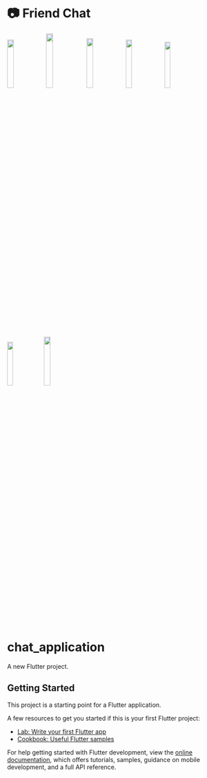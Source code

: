# :camera: Friend Chat
<img src="https://user-images.githubusercontent.com/100633397/175813490-70d7bfcc-323a-40c4-b2ba-a63ec984ef53.jpeg" width="17%"></img> 
<img src="https://user-images.githubusercontent.com/100633397/175813588-4378df6f-43c9-44d7-9085-812052ac3857.jpeg" width="18%"></img> 
<img src="https://user-images.githubusercontent.com/100633397/175813590-64835bd0-d8aa-42d8-b4df-d6f8db1ec99b.jpeg" width="17.2%"></img> 
<img src="https://user-images.githubusercontent.com/100633397/175813779-4de8ee85-3678-4f82-b48e-e73de5e53996.jpeg" width="17%"></img> 
<img src="https://user-images.githubusercontent.com/100633397/175814090-51ab555a-39b7-42a6-9e5e-d93df5347d0c.jpeg" width="16.6%"></img> 
<img src="https://user-images.githubusercontent.com/100633397/175813605-c696f422-a2e4-4830-a2a6-e0d7fcbcf455.jpeg" width="16.1%"></img>
<img src="https://user-images.githubusercontent.com/100633397/175813610-b7e611b7-9d44-4fb3-ae66-d476cb7a7089.jpeg" width="17%"></img>
# chat_application

A new Flutter project.

## Getting Started

This project is a starting point for a Flutter application.

A few resources to get you started if this is your first Flutter project:

- [Lab: Write your first Flutter app](https://docs.flutter.dev/get-started/codelab)
- [Cookbook: Useful Flutter samples](https://docs.flutter.dev/cookbook)

For help getting started with Flutter development, view the
[online documentation](https://docs.flutter.dev/), which offers tutorials,
samples, guidance on mobile development, and a full API reference.
